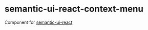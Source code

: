 # semantic-ui-react-context-menu

Component for [semantic-ui-react](https://github.com/Semantic-Org/Semantic-UI-React)
